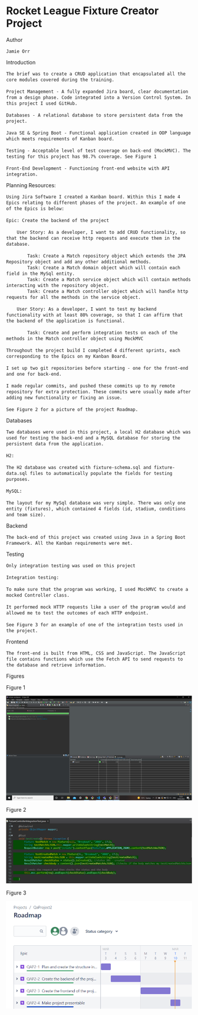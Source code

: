 # Rocket League Fixture Creator Project

Author

    Jamie Orr

Introduction

    The brief was to create a CRUD application that encapsulated all the core modules covered during the training.

    Project Management - A fully expanded Jira board, clear documentation from a design phase. Code integrated into a Version Control System. In this project I used GitHub.

    Databases - A relational database to store persistent data from the project.

    Java SE & Spring Boot - Functional application created in OOP language which meets requirements of Kanban board.

    Testing - Acceptable level of test coverage on back-end (MockMVC). The testing for this project has 98.7% coverage. See Figure 1

    Front-End Development - Functioning front-end website with API integration.

Planning Resources:

    Using Jira Software I created a Kanban board. Within this I made 4 Epics relating to different phases of the project. An example of one of the Epics is below:

    Epic: Create the backend of the project

        User Story: As a developer, I want to add CRUD functionality, so that the backend can receive http requests and execute them in the database.
            
            Task: Create a Match repository object which extends the JPA Repository object and add any other additional methods.
            Task: Create a Match domain object which will contain each field in the MySql entity.
            Task: Create a Match service object which will contain methods interacting with the repository object.
            Task: Create a Match controller object which will handle http requests for all the methods in the service object.
        
        User Story: As a developer, I want to test my backend functionality with at least 80% coverage, so that I can affirm that the backend of the application is functional.

            Task: Create and perform integration tests on each of the methods in the Match controller object using MockMVC      

    Throughout the project build I completed 4 different sprints, each corresponding to the Epics on my Kanban Board.

    I set up two git repositories before starting - one for the front-end and one for back-end.

    I made regular commits, and pushed these commits up to my remote repository for extra protection. These commits were usually made after adding new functionality or fixing an issue.

    See Figure 2 for a picture of the project Roadmap.

Databases

    Two databases were used in this project, a local H2 database which was used for testing the back-end and a MySQL database for storing the persistent data from the application.

    H2:

    The H2 database was created with fixture-schema.sql and fixture-data.sql files to automatically populate the fields for testing purposes.

    MySQL:

    The layout for my MySql database was very simple. There was only one entity (fixtures), which contained 4 fields (id, stadium, conditions and team size).

Backend

    The back-end of this project was created using Java in a Spring Boot Framework. All the Kanban requirements were met.

Testing

    Only integration testing was used on this project

    Integration testing:

    To make sure that the program was working, I used MockMVC to create a mocked Controller class.

    It performed mock HTTP requests like a user of the program would and allowed me to test the outcomes of each HTTP endpoint.

    See Figure 3 for an example of one of the integration tests used in the project.

Frontend

    The front-end is built from HTML, CSS and JavaScript. The JavaScript file contains functions which use the Fetch API to send requests to the database and retrieve information.

Figures

Figure 1

![coverage photo](https://github.com/JozzaOzza/Project2-frontend/blob/feature-css/test%20coverage%20screenshot.png)

Figure 2

![coverage photo](https://github.com/JozzaOzza/Project2-frontend/blob/feature-css/test%20example%20screenshot.png)

Figure 3

![coverage photo](https://github.com/JozzaOzza/Project2-frontend/blob/feature-css/project%20roadmap%20screenshot.png)
